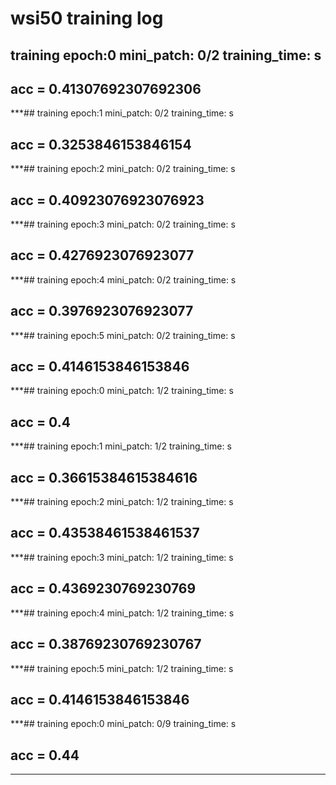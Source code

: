 # wsi50 training log
## training    epoch:0   mini_patch: 0/2   training_time: <built-in function time>s

## acc = 0.41307692307692306
***## training    epoch:1   mini_patch: 0/2   training_time: <built-in function time>s

## acc = 0.3253846153846154
***## training    epoch:2   mini_patch: 0/2   training_time: <built-in function time>s

## acc = 0.40923076923076923
***## training    epoch:3   mini_patch: 0/2   training_time: <built-in function time>s

## acc = 0.4276923076923077
***## training    epoch:4   mini_patch: 0/2   training_time: <built-in function time>s

## acc = 0.3976923076923077
***## training    epoch:5   mini_patch: 0/2   training_time: <built-in function time>s

## acc = 0.4146153846153846
***## training    epoch:0   mini_patch: 1/2   training_time: <built-in function time>s

## acc = 0.4
***## training    epoch:1   mini_patch: 1/2   training_time: <built-in function time>s

## acc = 0.36615384615384616
***## training    epoch:2   mini_patch: 1/2   training_time: <built-in function time>s

## acc = 0.43538461538461537
***## training    epoch:3   mini_patch: 1/2   training_time: <built-in function time>s

## acc = 0.4369230769230769
***## training    epoch:4   mini_patch: 1/2   training_time: <built-in function time>s

## acc = 0.38769230769230767
***## training    epoch:5   mini_patch: 1/2   training_time: <built-in function time>s

## acc = 0.4146153846153846
***## training    epoch:0   mini_patch: 0/9   training_time: <built-in function time>s

## acc = 0.44
***